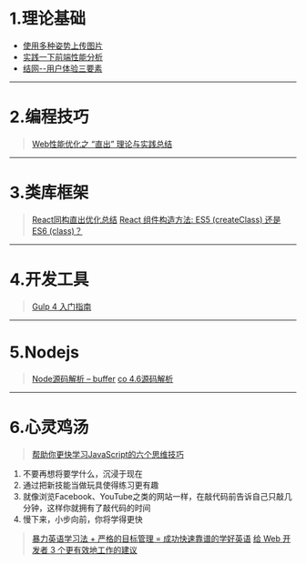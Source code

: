 # 1.理论基础

- [使用多种姿势上传图片](http://mp.weixin.qq.com/s?__biz=MzI2NzExNTczMw==&mid=2653284851&idx=1&sn=9967ae75e786890d438ebbd152c0fcd5&scene=2&srcid=0530nZf2S6OdxB7w0B0188QE&from=timeline&isappinstalled=0#wechat_redirect)
- [实践一下前端性能分析](http://www.cnblogs.com/strick/p/5475758.html) 
- [结网--用户体验三要素](http://www.jianshu.com/p/65934891ca45)


***

# 2.编程技巧

> [Web性能优化之 “直出” 理论与实践总结](http://web.jobbole.com/86412/)


***

# 3.类库框架

> [React同构直出优化总结](http://www.alloyteam.com/2016/06/react-isomorphic/)
> [React 组件构造方法: ES5 (createClass) 还是 ES6 (class)？](http://www.w3cplus.com/react/react-es5-createclass-vs-es6-classes.html)



***

# 4.开发工具

> [Gulp 4 入门指南](https://github.com/cssmagic/blog/issues/62)


***

# 5.Nodejs

> [Node源码解析 – buffer](http://zhenhua-lee.github.io/node/buffer.html)
> [co 4.6源码解析](https://cnodejs.org/topic/576bdffa889605241796f7d9)


***

# 6.心灵鸡汤

> [帮助你更快学习JavaScript的六个思维技巧](https://mp.weixin.qq.com/s?__biz=MzA4NjE3MDg4OQ==&mid=2650963401&idx=1&sn=adb69b40c1776436f1eefc3523923378&scene=1&srcid=0609myYmQwONODja6oHwuifm&key=f5c31ae61525f82e4d22e9eb501eefb04bc2bfb511a8d5a93b533173e6f8f635a85271966066f4f0a9f21f1ead422bb3&ascene=0&uin=MjgwMDE1MDkwMA%3D%3D&devicetype=iMac+MacBookPro12%2C1+OSX+OSX+10.11.5+build(15F34)&version=11020201&pass_ticket=YWpPagakaO6sZwsgoTQi9CJu5YgY5DFtabeKwIhIuRasIFa4KR0ASQzXAgnHt49%2B)



1. 不要再想将要学什么，沉浸于现在
2. 通过把新技能当做玩具使得练习更有趣
3. 就像浏览Facebook、YouTube之类的网站一样，在敲代码前告诉自己只敲几分钟，这样你就拥有了敲代码的时间
4. 慢下来，小步向前，你将学得更快

> [暴力英语学习法 + 严格的目标管理 = 成功快速靠谱的学好英语](http://www.cnblogs.com/jesse2013/p/how-to-learn-english.html)
> [给 Web 开发者 3 个更有效地工作的建议](https://www.h5jun.com/post/3-ways-to-work-more-effectively-in-a-web-development-team.html)




